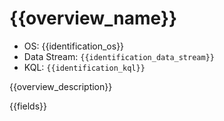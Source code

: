 # {{overview_name}}

- OS: {{identification_os}}
- Data Stream: `{{identification_data_stream}}`
- KQL: `{{identification_kql}}`

{{overview_description}}

{{fields}}
